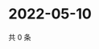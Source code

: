 # 2022-05-10

共 0 条

<!-- BEGIN WEIBO -->
<!-- 最后更新时间 Tue May 10 2022 01:23:29 GMT+0800 (China Standard Time) -->

<!-- END WEIBO -->
